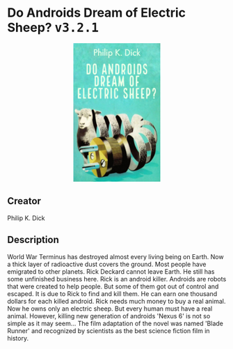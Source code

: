 
# Do Androids Dream of Electric Sheep? <kbd>v3.2.1</kbd>

<center>
  <img src="./cover-1024.jpg"/>
</center>

## Creator
Philip K. Dick

## Description
World War Terminus has destroyed almost every living being on Earth. Now a thick layer of radioactive dust covers the ground. Most people have emigrated to other planets. Rick Deckard cannot leave Earth. He still has some unfinished business here. Rick is an android killer. Androids are robots that were created to help people. But some of them got out of control and escaped. It is due to Rick to find and kill them. He can earn one thousand dollars for each killed android. Rick needs much money to buy a real animal. Now he owns only an electric sheep. But every human must have a real animal. However, killing new generation of androids 'Nexus 6' is not so simple as it may seem... The film adaptation of the novel was named 'Blade Runner' and recognized by scientists as the best science fiction film in history.
